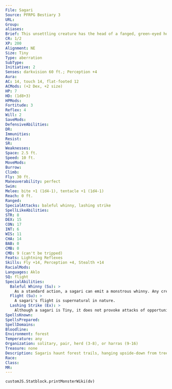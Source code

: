 ```yaml
---
File: Sagari
Source: PFRPG Bestiary 3
URL: 
Group: 
aliases: 
Brief: This unsettling creature has the head of a fanged, green-eyed horse and a body that is little more than a writhing tentacle.
CR: 1/2
XP: 200
Alignment: NE
Size: Tiny
Type: aberration
SubType: 
Initiative: 2
Senses: darkvision 60 ft.; Perception +4
Aura: 
AC: 14, touch 14, flat-footed 12
ACMods: (+2 Dex, +2 size)
HP: 7
HD: (1d8+3)
HPMods: 
Fortitude: 3
Reflex: 4
Will: 2
SaveMods: 
DefensiveAbilities: 
DR: 
Immunities: 
Resist: 
SR: 
Weaknesses: 
Space: 2.5 ft.
Speed: 10 ft.
MoveMods: 
Burrow: 
Climb: 
Fly: 30 ft.
Maneuverability: perfect
Swim: 
Melee: bite +1 (1d4-1), tentacle +1 (1d4-1)
Reach: 0 ft.
Ranged: 
SpecialAttacks: baleful whinny, lashing strike
SpellLikeAbilities: 
STR: 8
DEX: 15
CON: 17
INT: 6
WIS: 11
CHA: 14
BAB: 0
CMB: 0
CMD: 9 (can't be tripped)
Feats: Lightning Reflexes
Skills: Fly +14, Perception +4, Stealth +14
RacialMods: 
Languages: Aklo
SQ: flight
SpecialAbilities:
  Baleful Whinny (Su): >
    As a standard action, a sagari can emit a monstrous whinny. Any creature within 60 feet must succeed at a DC 12 Will save or become sickened for 1d4 rounds by the hideous sound. This is a sonic, mind-affecting effect. Whether or not the save is successful, the affected creature is immune to the same sagari's baleful whinny for 24 hours. The save DC is Charisma-based.
  Flight (Su): >
    A sagari's flight is supernatural in nature.
  Lashing Strike (Ex): >
    Although a sagari is Tiny, it does not provoke attacks of opportunity when it makes melee attacks. In addition, its tentacle attack is a primary attack.
SpellsKnown: 
SpellsPrepared: 
SpellDomains: 
Bloodline: 
Environment: forest
Temperature: any
Organization: solitary, pair, herd (3-8), or harras (9-16)
Treasure: none
Description: Sagaris haunt forest trails, hanging upside-down from tree branches by the grotesque tentacles that make up their necks. Unexpectedly intelligent, these cruel aberrations swoop down from their perches to attack unsuspecting travelers wandering through the forests. Their piercing whinny causes sickness within those who hear it, the sound waves reverberating within the victims' chests and causing them to feel unwell. Groups of sagaris are particularly dangerous, filling the air with  their terrifying neighs and diving upon utterly helpless, nauseated victims in a rush.  The tentacle of a sagari is not strong enough to grab or strangle enemies, but serves the creature well as an additional attack to augment its bite. Sagaris are strictly carnivorous, and while they resort to feeding on carrion if necessary, they greatly prefer fresh meat. When a sagari makes its way into a settlement either to wreak havoc or by accident, it can be found hanging from the rafters of a barn or some other structure with a tall ceiling. Stabled livestock are ideal prey for sagaris, who can swiftly kill and devour the flesh of a trapped animal in minutes. A sagari will not attack a creature that it suspects is much stronger, though it will sometimes assault groups of creatures, hoping to sicken enough of its foes to distract them while it attacks the weakest individual.  Sagaris are thought to have originally come from the vast caverns beneath the world's surface. While sagaris can speak, they rarely do so with those they deem prey, seeing little point in communicating with food. Despite their relative intelligence, sagaris rarely form societies of any nature, at most traveling in roving packs in search of larger prey to take down as a group.  A sagari is 3 feet long from mouth to tentacle and weighs 30 pounds.
Race: 
Class: 
MR: 
---
```

```dataviewjs
customJS.Statblock.printMonsterWiki(dv)
```
